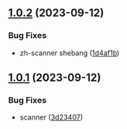 ## [1.0.2](https://github.com/olaola-chat/web-fe-ola-monorepo/compare/zh-scanner@1.0.1...zh-scanner@1.0.2) (2023-09-12)

### Bug Fixes

- zh-scanner shebang ([1d4af1b](https://github.com/olaola-chat/web-fe-ola-monorepo/commit/1d4af1b351e9050b82ad9ee87b1f2c0867ef99c1))

## [1.0.1](https://github.com/olaola-chat/web-fe-ola-monorepo/compare/zh-scanner@1.0.0...zh-scanner@1.0.1) (2023-09-12)

### Bug Fixes

- scanner ([3d23407](https://github.com/olaola-chat/web-fe-ola-monorepo/commit/3d23407ae8357ff61518b74262176b88f556299b))
